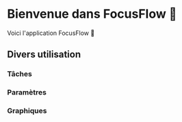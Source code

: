 # Bienvenue dans FocusFlow 👋

Voici l'application FocusFlow 🥳

## Divers utilisation

### Tâches

### Paramètres

### Graphiques

